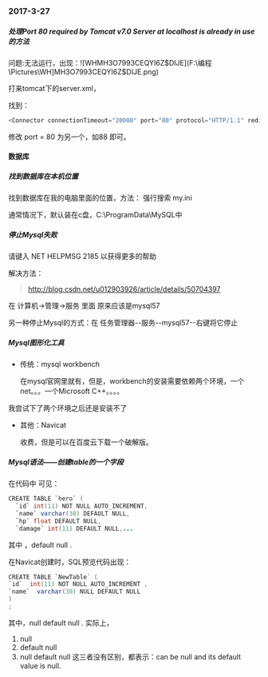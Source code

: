 ### 2017-3-27

##### 处理Port 80 required by Tomcat v7.0 Server at localhost is already in use的方法

问题:无法运行，出现：![WHMH3O7993CEQYI6Z$DIJE](F:\编程\Pictures\WH]MH3O7993CEQYI6Z$DIJE.png)

打来tomcat下的server.xml，

找到：

```java
<Connector connectionTimeout="20000" port="80" protocol="HTTP/1.1" redirectPort="8543"/>
```

修改 port = 80  为另一个，如88 即可。



#### 数据库

##### 找到数据库在本机位置

找到数据库在我的电脑里面的位置，方法： 强行搜索 my.ini  

通常情况下，默认装在c盘，C:\ProgramData\MySQL中



##### 停止Mysql失败

请键入 NET HELPMSG 2185 以获得更多的帮助

解决方法：

> http://blog.csdn.net/u012903926/article/details/50704397

在  计算机->管理->服务   里面  原来应该是mysql57

另一种停止Mysql的方式：在 任务管理器--服务--mysql57--右键将它停止



##### Mysql图形化工具

- 传统：mysql workbench

   在mysql官网里就有，但是，workbench的安装需要依赖两个环境，一个net。。。一个Microsoft C++。。。。

我尝试下了两个环境之后还是安装不了

- 其他：Navicat

  收费，但是可以在百度云下载一个破解版。

##### Mysql语法——创建table的一个字段

在代码中 可见：

```java
CREATE TABLE `hero` (
  `id` int(11) NOT NULL AUTO_INCREMENT,
  `name` varchar(30) DEFAULT NULL,
  `hp` float DEFAULT NULL,
  `damage` int(11) DEFAULT NULL,...
```

其中 ，default null .

在Navicat创建时，SQL预览代码出现：

```java
CREATE TABLE `NewTable` (
`id`  int(11) NOT NULL AUTO_INCREMENT ,
`name`  varchar(30) NULL DEFAULT NULL 
)
;
```

其中，null default null . 实际上，

1. null   
2. default null
3. null default null                              这三者没有区别，都表示：can be null and its default value is null.



